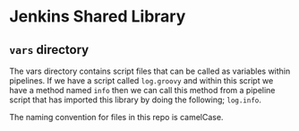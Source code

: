 # Jenkins Shared Library

## `vars` directory
The vars directory contains script files that can be called as variables within pipelines. If we have a script called `log.groovy` and within this script we have a method named `info` then we can call this method from a pipeline script that has imported this library by doing the following; `log.info`.

The naming convention for files in this repo is camelCase.